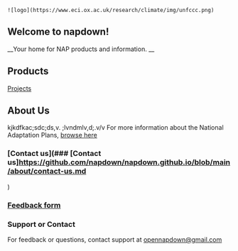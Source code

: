 ```{fig.pos='left'}
![logo](https://www.eci.ox.ac.uk/research/climate/img/unfccc.png)
```

## Welcome to napdown! 

__Your home for NAP products and information. __

## Products
[Projects](https://napdown.github.io/)

## About Us
kjkdfkac;sdc;ds,v.
;lvndmlv,d;.v/v
For more information about the National Adaptation Plans, [browse here](https://napcentral.netlify.app/naps/)

### [Contact us](### [Contact us]https://github.com/napdown/napdown.github.io/blob/main/about/contact-us.md
)
### [Feedback form](https://napdown.github.io/)
### Support or Contact
For feedback or questions, contact support at opennapdown@gmail.com
